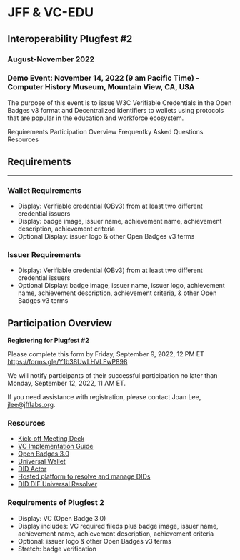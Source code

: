 # JFF & VC-EDU 
## Interoperability Plugfest #2

### August-November 2022

### Demo Event: November 14, 2022 (9 am Pacific Time) - Computer History Museum, Mountain View, CA, USA

The purpose of this event is to issue W3C Verifiable Credentials in the Open Badges v3 format and Decentralized Identifiers to wallets using protocols that are popular in the education and workforce ecosystem.

Requirements
Participation Overview
Frequentky Asked Questions
Resources

## Requirements

---

### Wallet Requirements

* Display: Verifiable credential (OBv3) from at least two different credential issuers
* Display: badge image, issuer name, achievement name, achievement description, achievement criteria
* Optional Display: issuer logo & other Open Badges v3 terms

### Issuer Requirements

* Display: Verifiable credential (OBv3) from at least two different credential issuers
* Optional Display: badge image, issuer name, issuer logo, achievement name, achievement description, achievement criteria, & other Open Badges v3 terms


## Participation Overview
**Registering for Plugfest #2**

Please complete this form by Friday, September 9, 2022, 12 PM ET
https://forms.gle/Y1b38UwLHVLFwP898 

We will notify participants of their successful participation no later than Monday, September 12, 2022, 11 AM ET.

If you need assistance with registration, please contact Joan Lee, jlee@jfflabs.org.


### Resources

* [Kick-off Meeting Deck](https://docs.google.com/presentation/d/1YoS3est-YnWO1tI7JjJDjSPSnIXJNon_TFosKyneaJg/edit?usp=sharing)
* [VC Implementation Guide](https://www.w3.org/TR/vc-imp-guide/)
* [Open Badges 3.0](https://imsglobal.github.io/openbadges-specification/ob_v3p0.html)
* [Universal Wallet](https://w3c-ccg.github.io/universal-wallet-interop-spec/)
* [DID Actor](https://api.did.actor/)
* [Hosted platform to resolve and manage DIDs](https://godiddy.com/)
* [DID DIF Universal Resolver](https://dev.uniresolver.io/)

### Requirements of Plugfest 2

* Display: VC (Open Badge 3.0)
* Display includes: VC required fileds plus badge image, issuer name, achievement name, achievement description, achievement criteria
* Optional: issuer logo & other Open Badges v3 terms
* Stretch: badge verification


